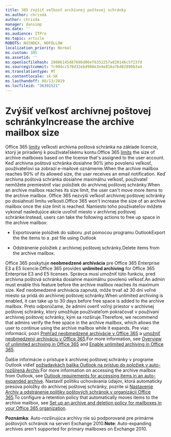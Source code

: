 ```yaml
---
title: 305 zvýšiť veľkosť archívnej poštovej schránky
ms.author: chrisda
author: chrisda
manager: dansimp
ms.date: ''
ms.audience: ITPro
ms.topic: article
ROBOTS: NOINDEX, NOFOLLOW
localization_priority: Normal
ms.custom: 305
ms.assetid: ''
ms.openlocfilehash: 28086145d8769bd06ef6352257a820146c5f237d
ms.sourcegitcommit: 7c90dcc570d32ebd968e3e4e816a7b482890b3a4
ms.translationtype: MT
ms.contentlocale: sk-SK
ms.lasthandoff: 08/13/2019
ms.locfileid: "36391521"
---
```

# <a name="increase-the-archive-mailbox-size"></a><span data-ttu-id="3fa26-102">Zvýšiť veľkosť archívnej poštovej schránky</span><span class="sxs-lookup"><span data-stu-id="3fa26-102">Increase the archive mailbox size</span></span>

<span data-ttu-id="3fa26-103">Office 365 [limity](https://docs.microsoft.com/office365/servicedescriptions/exchange-online-service-description/exchange-online-limits#mailbox-storage-limits) veľkosti archívna poštová schránka na základe licencie, ktorý je priradený k používateľskému kontu.</span><span class="sxs-lookup"><span data-stu-id="3fa26-103">Office 365 [limits](https://docs.microsoft.com/office365/servicedescriptions/exchange-online-service-description/exchange-online-limits#mailbox-storage-limits) the size of archive mailboxes based on the license that's assigned to the user account.</span></span> <span data-ttu-id="3fa26-104">Keď archívna poštová schránka dosiahne 90% jeho povolenú veľkosť, používateľovi sa zobrazí e-mailové oznámenie.</span><span class="sxs-lookup"><span data-stu-id="3fa26-104">When the archive mailbox reaches 90% of its allowed size, the user receives an email notification.</span></span> <span data-ttu-id="3fa26-105">Keď archívna poštová schránka dosiahne maximálnu veľkosť, používateľ nemôžete premiestniť viac položiek do archívnej poštovej schránky.</span><span class="sxs-lookup"><span data-stu-id="3fa26-105">When an archive mailbox reaches its size limit, the user can't move more items to the archive mailbox.</span></span> <span data-ttu-id="3fa26-106">Office 365 nezvýši veľkosť archívnej poštovej schránky po dosiahnutí limitu veľkosti.</span><span class="sxs-lookup"><span data-stu-id="3fa26-106">Office 365 won't increase the size of an archive mailbox once the size limit is reached.</span></span> <span data-ttu-id="3fa26-107">Namiesto toho používateľov môžete vykonať nasledujúce akcie uvoľniť miesto v archívnej poštovej schránke:</span><span class="sxs-lookup"><span data-stu-id="3fa26-107">Instead, users can take the following actions to free up space in the archive mailbox:</span></span>

- <span data-ttu-id="3fa26-108">Exportovanie položiek do súboru .pst pomocou programu Outlook</span><span class="sxs-lookup"><span data-stu-id="3fa26-108">Export the the items to a .pst file using Outlook</span></span>

- <span data-ttu-id="3fa26-109">Odstránenie položiek z archívnej poštovej schránky.</span><span class="sxs-lookup"><span data-stu-id="3fa26-109">Delete items from the archive mailbox.</span></span>

<span data-ttu-id="3fa26-110">Office 365 poskytuje **neobmedzené archivácia** pre Office 365 Enterprise E3 a E5 licencie.</span><span class="sxs-lookup"><span data-stu-id="3fa26-110">Office 365 provides **unlimited archiving** for Office 365 Enterprise E3 and E5 licenses.</span></span> <span data-ttu-id="3fa26-111">Správca musí umožniť túto funkciu, pred archívna poštová schránka dosiahne maximálnu povolenú veľkosť.</span><span class="sxs-lookup"><span data-stu-id="3fa26-111">An admin must enable this feature before the archive mailbox reaches its maximum size.</span></span> <span data-ttu-id="3fa26-112">Keď neobmedzené archivácia zapnutá, môže trvať až 30 dní voľné miesto sa pridá do archívnej poštovej schránky.</span><span class="sxs-lookup"><span data-stu-id="3fa26-112">When unlimited archiving is enabled, it can take up to 30 days before free space is added to the archive mailbox.</span></span> <span data-ttu-id="3fa26-113">Preto odporúčame, že admini overiť voľný priestor v archívnej poštovej schránky, ktorý umožňuje používateľom pokračovať v používaní archívnej poštovej schránky, kým sa rozširuje.</span><span class="sxs-lookup"><span data-stu-id="3fa26-113">Therefore, we recommend that admins verify the free space in the archive mailbox, which allows the user to continue using the archive mailbox while it expands.</span></span> <span data-ttu-id="3fa26-114">Pre viac informácií, pozri [Prehľad neobmedzené archivácie v Office 365](https://docs.microsoft.com/office365/securitycompliance/unlimited-archiving) a [umožniť neobmedzený archiváciu v Office 365](https://docs.microsoft.com/office365/securitycompliance/enable-unlimited-archiving).</span><span class="sxs-lookup"><span data-stu-id="3fa26-114">For more information, see [Overview of unlimited archiving in Office 365](https://docs.microsoft.com/office365/securitycompliance/unlimited-archiving) and [Enable unlimited archiving in Office 365](https://docs.microsoft.com/office365/securitycompliance/enable-unlimited-archiving).</span></span>

<span data-ttu-id="3fa26-115">Ďalšie informácie o prístupe k archívnej poštovej schránky v programe Outlook vidieť [požiadavkách balíka Outlook na prístup do položiek v auto-rozšírená Archív](https://docs.microsoft.com/office365/securitycompliance/unlimited-archiving#outlook-requirements-for-accessing-items-in-an-auto-expanded-archive).</span><span class="sxs-lookup"><span data-stu-id="3fa26-115">For more information on accessing the archive mailbox from Outlook, see [Outlook requirements for accessing items in an auto-expanded archive](https://docs.microsoft.com/office365/securitycompliance/unlimited-archiving#outlook-requirements-for-accessing-items-in-an-auto-expanded-archive).</span></span> <span data-ttu-id="3fa26-116">Nastaviť politiku uchovávania údajov, ktorá automaticky presúva položky do archívnej poštovej schránky, pozrite si [Nastavenie Archív a odstránenie politiky poštových schránok v organizácii Office 365](https://docs.microsoft.com/office365/securitycompliance/set-up-an-archive-and-deletion-policy-for-mailboxes).</span><span class="sxs-lookup"><span data-stu-id="3fa26-116">To configure a retention policy that automatically moves items to the archive mailbox, see [Set up an archive and deletion policy for mailboxes in your Office 365 organization](https://docs.microsoft.com/office365/securitycompliance/set-up-an-archive-and-deletion-policy-for-mailboxes).</span></span>

<span data-ttu-id="3fa26-117">**Poznámka**: Auto-rozširujúca archívy nie sú podporované pre primárne poštových schránok na serveri Exchange 2010.</span><span class="sxs-lookup"><span data-stu-id="3fa26-117">**Note**: Auto-expanding archives aren't supported for primary mailboxes on Exchange 2010.</span></span>
